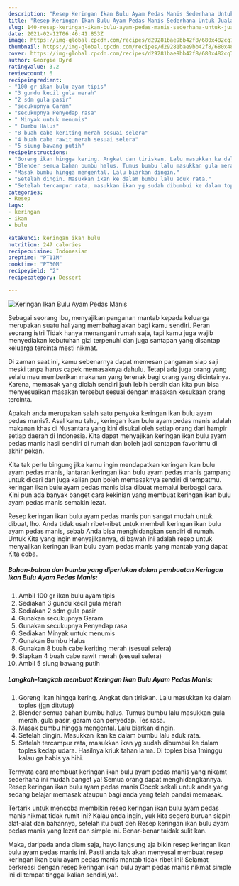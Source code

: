 ```yaml
---
description: "Resep Keringan Ikan Bulu Ayam Pedas Manis Sederhana Untuk Jualan"
title: "Resep Keringan Ikan Bulu Ayam Pedas Manis Sederhana Untuk Jualan"
slug: 140-resep-keringan-ikan-bulu-ayam-pedas-manis-sederhana-untuk-jualan
date: 2021-02-12T06:46:41.853Z
image: https://img-global.cpcdn.com/recipes/d29281bae9bb42f8/680x482cq70/keringan-ikan-bulu-ayam-pedas-manis-foto-resep-utama.jpg
thumbnail: https://img-global.cpcdn.com/recipes/d29281bae9bb42f8/680x482cq70/keringan-ikan-bulu-ayam-pedas-manis-foto-resep-utama.jpg
cover: https://img-global.cpcdn.com/recipes/d29281bae9bb42f8/680x482cq70/keringan-ikan-bulu-ayam-pedas-manis-foto-resep-utama.jpg
author: Georgie Byrd
ratingvalue: 3.2
reviewcount: 6
recipeingredient:
- "100 gr ikan bulu ayam tipis"
- "3 gundu kecil gula merah"
- "2 sdm gula pasir"
- "secukupnya Garam"
- "secukupnya Penyedap rasa"
- " Minyak untuk menumis"
- " Bumbu Halus"
- "8 buah cabe keriting merah sesuai selera"
- "4 buah cabe rawit merah sesuai selera"
- "5 siung bawang putih"
recipeinstructions:
- "Goreng ikan hingga kering. Angkat dan tiriskan. Lalu masukkan ke dalam toples (jgn ditutup)"
- "Blender semua bahan bumbu halus. Tumus bumbu lalu masukkan gula merah, gula pasir, garam dan penyedap. Tes rasa."
- "Masak bumbu hingga mengental. Lalu biarkan dingin."
- "Setelah dingin. Masukkan ikan ke dalam bumbu lalu aduk rata."
- "Setelah tercampur rata, masukkan ikan yg sudah dibumbui ke dalam toples kedap udara. Hasilnya kriuk tahan lama. Di toples bisa 1minggu kalau ga habis ya hihi."
categories:
- Resep
tags:
- keringan
- ikan
- bulu

katakunci: keringan ikan bulu 
nutrition: 247 calories
recipecuisine: Indonesian
preptime: "PT11M"
cooktime: "PT30M"
recipeyield: "2"
recipecategory: Dessert

---
```



![Keringan Ikan Bulu Ayam Pedas Manis](https://img-global.cpcdn.com/recipes/d29281bae9bb42f8/680x482cq70/keringan-ikan-bulu-ayam-pedas-manis-foto-resep-utama.jpg)

Sebagai seorang ibu, menyajikan panganan mantab kepada keluarga merupakan suatu hal yang membahagiakan bagi kamu sendiri. Peran seorang istri Tidak hanya menangani rumah saja, tapi kamu juga wajib menyediakan kebutuhan gizi terpenuhi dan juga santapan yang disantap keluarga tercinta mesti nikmat.

Di zaman  saat ini, kamu sebenarnya dapat memesan panganan siap saji meski tanpa harus capek memasaknya dahulu. Tetapi ada juga orang yang selalu mau memberikan makanan yang terenak bagi orang yang dicintainya. Karena, memasak yang diolah sendiri jauh lebih bersih dan kita pun bisa menyesuaikan masakan tersebut sesuai dengan masakan kesukaan orang tercinta. 



Apakah anda merupakan salah satu penyuka keringan ikan bulu ayam pedas manis?. Asal kamu tahu, keringan ikan bulu ayam pedas manis adalah makanan khas di Nusantara yang kini disukai oleh setiap orang dari hampir setiap daerah di Indonesia. Kita dapat menyajikan keringan ikan bulu ayam pedas manis hasil sendiri di rumah dan boleh jadi santapan favoritmu di akhir pekan.

Kita tak perlu bingung jika kamu ingin mendapatkan keringan ikan bulu ayam pedas manis, lantaran keringan ikan bulu ayam pedas manis gampang untuk dicari dan juga kalian pun boleh memasaknya sendiri di tempatmu. keringan ikan bulu ayam pedas manis bisa dibuat memalui berbagai cara. Kini pun ada banyak banget cara kekinian yang membuat keringan ikan bulu ayam pedas manis semakin lezat.

Resep keringan ikan bulu ayam pedas manis pun sangat mudah untuk dibuat, lho. Anda tidak usah ribet-ribet untuk membeli keringan ikan bulu ayam pedas manis, sebab Anda bisa menghidangkan sendiri di rumah. Untuk Kita yang ingin menyajikannya, di bawah ini adalah resep untuk menyajikan keringan ikan bulu ayam pedas manis yang mantab yang dapat Kita coba.

<!--inarticleads1-->

##### Bahan-bahan dan bumbu yang diperlukan dalam pembuatan Keringan Ikan Bulu Ayam Pedas Manis:

1. Ambil 100 gr ikan bulu ayam tipis
1. Sediakan 3 gundu kecil gula merah
1. Sediakan 2 sdm gula pasir
1. Gunakan secukupnya Garam
1. Gunakan secukupnya Penyedap rasa
1. Sediakan  Minyak untuk menumis
1. Gunakan  Bumbu Halus
1. Gunakan 8 buah cabe keriting merah (sesuai selera)
1. Siapkan 4 buah cabe rawit merah (sesuai selera)
1. Ambil 5 siung bawang putih




<!--inarticleads2-->

##### Langkah-langkah membuat Keringan Ikan Bulu Ayam Pedas Manis:

1. Goreng ikan hingga kering. Angkat dan tiriskan. Lalu masukkan ke dalam toples (jgn ditutup)
1. Blender semua bahan bumbu halus. Tumus bumbu lalu masukkan gula merah, gula pasir, garam dan penyedap. Tes rasa.
1. Masak bumbu hingga mengental. Lalu biarkan dingin.
1. Setelah dingin. Masukkan ikan ke dalam bumbu lalu aduk rata.
1. Setelah tercampur rata, masukkan ikan yg sudah dibumbui ke dalam toples kedap udara. Hasilnya kriuk tahan lama. Di toples bisa 1minggu kalau ga habis ya hihi.




Ternyata cara membuat keringan ikan bulu ayam pedas manis yang nikamt sederhana ini mudah banget ya! Semua orang dapat menghidangkannya. Resep keringan ikan bulu ayam pedas manis Cocok sekali untuk anda yang sedang belajar memasak ataupun bagi anda yang telah pandai memasak.

Tertarik untuk mencoba membikin resep keringan ikan bulu ayam pedas manis nikmat tidak rumit ini? Kalau anda ingin, yuk kita segera buruan siapin alat-alat dan bahannya, setelah itu buat deh Resep keringan ikan bulu ayam pedas manis yang lezat dan simple ini. Benar-benar taidak sulit kan. 

Maka, daripada anda diam saja, hayo langsung aja bikin resep keringan ikan bulu ayam pedas manis ini. Pasti anda tak akan menyesal membuat resep keringan ikan bulu ayam pedas manis mantab tidak ribet ini! Selamat berkreasi dengan resep keringan ikan bulu ayam pedas manis nikmat simple ini di tempat tinggal kalian sendiri,ya!.

